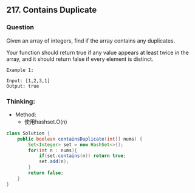## 217. Contains Duplicate

### Question
Given an array of integers, find if the array contains any duplicates.

Your function should return true if any value appears at least twice in the array, and it should return false if every element is distinct.

```
Example 1:

Input: [1,2,3,1]
Output: true
```

### Thinking:
* Method:
	* 使用hashset.O(n)

```Java
class Solution {
    public boolean containsDuplicate(int[] nums) {
        Set<Integer> set = new HashSet<>();
        for(int n : nums){
            if(set.contains(n)) return true;
            set.add(n);
        }
        return false;
    }
}
```